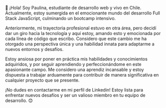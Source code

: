 👋 ¡Hola! Soy Paulina, estudiante de desarrollo web y vivo en Chile. Actualmente, estoy sumergida en el emocionante mundo del desarrollo Full Stack JavaScript, culminando un bootcamp intensivo.

Anteriormente, mi trayectoria profesional estuvo en otra área, pero decidí dar un giro hacia la tecnología y aquí estoy, amando esto y emocionada por cada línea de código que escribo. Considero que este cambio me ha otorgado una perspectiva única y una habilidad innata para adaptarme a nuevos entornos y desafíos.

Estoy ansiosa por poner en práctica mis habilidades y conocimientos adquiridos, y por seguir aprendiendo y perfeccionándome en este apasionante campo. Me considero una aprendiz incansable y estoy dispuesta a trabajar arduamente para contribuir de manera significativa en cualquier proyecto que se presente.

¡No dudes en contactarme en mi perfil de Linkedin! Estoy lista para enfrentar nuevos desafíos y ser un valioso miembro en tu equipo de desarrollo. 😊
